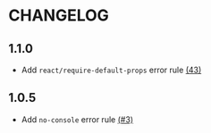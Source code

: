 # CHANGELOG

## 1.1.0

- Add `react/require-default-props` error rule [(43)](https://github.com/PocketDerm/eslint-config-curology/pull/4)

## 1.0.5

- Add `no-console` error rule [(#3)](https://github.com/PocketDerm/eslint-config-curology/pull/3)
